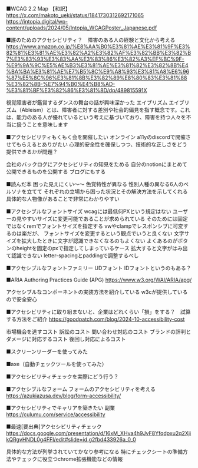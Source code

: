 
■WCAG 2.2 Map 【和訳】
https://x.com/makoto_ueki/status/1841730312692171065
https://intopia.digital/wp-content/uploads/2024/05/Intopia_WCAGPoster_Japanese.pdf

■誰のためのアクセシビリティ？　障害のある人の経験と文化から考える
https://www.amazon.co.jp/%E8%AA%B0%E3%81%AE%E3%81%9F%E3%82%81%E3%81%AE%E3%82%A2%E3%82%AF%E3%82%BB%E3%82%B7%E3%83%93%E3%83%AA%E3%83%86%E3%82%A3%EF%BC%9F-%E9%9A%9C%E5%AE%B3%E3%81%AE%E3%81%82%E3%82%8B%E4%BA%BA%E3%81%AE%E7%B5%8C%E9%A8%93%E3%81%A8%E6%96%87%E5%8C%96%E3%81%8B%E3%82%89%E8%80%83%E3%81%88%E3%82%8B-%E7%94%B0%E4%B8%AD-%E3%81%BF%E3%82%86%E3%81%8D/dp/489815591X

視覚障害者が鑑賞するダンスの舞台の話が興味深かった
エイブリズム
エイブリズム（Ableism）とは、障害者に対する差別や社会的偏見を指す概念です。これは、能力のある人が優れているという考えに基づいており、障害を持つ人々を不当に扱うことを意味します

■アクセシビリティもくもく会を開催したい
オンライン
a11yのdiscordで開催させてもらえるとありがたい
心理的安全性を確保しつつ、技術的な正しさをどう提供できるかが問題？

会社のバックログにアクセシビリティの知見をためる
自分のnotionにまとめて公開できるものを公開する
ブログにもする

■読んだ本
困った見えにくい〜〜
色覚特性が異なる
性別人種の異なる6人のペルソナを立てて
それぞれの立場から困った状況とその解決方法を示してくれる
具体的な人物像があることで非常にわかりやすい

■アクセシブルなフォントサイズ
wcagには最低何PXという規定はない
ユーザーの見やすいサイズに変更可能であることが求められている
そのためには固定ではなくremでフォントサイズを指定する
vwやclampでレスポンシブに可変するのは楽だが、
フォントサイズを変更するという観点でいうと良くない
文字サイズを拡大したときに文字が認識できなくなるのもよくない
よくあるのがボタンのheightを固定のpxで指定してしまっているケース
拡大すると文字がはみ出て認識できない
letter-spacingとpaddingで調整するべし

■アクセシブルなフォントファミリー
UDフォント
IDフォントというのもある？


■ARIA Authoring Practices Guide (APG)
https://www.w3.org/WAI/ARIA/apg/

アクセシブルなコンポーネントの実装方法を紹介している
w3cが提供しているので安全安心


■アクセシビリティに取り組まないと、企業はどれくらい「損」をする？　試算する方法をご紹介
https://goodpatch.com/blog/2024-10-accessibility-cost

市場機会を逃すコスト
訴訟のコスト
問い合わせ対応のコスト
ブランドの評判とダメージに対応するコスト
後回し対応によるコスト

■スクリーンリーダーを使ってみた

■axe（自動チェックツールを使ってみた）

■アクセシビリティチェックを実際にどう行う？

■アクセシブルなフォーム
フォームのアクセシビリティを考える
https://azukiazusa.dev/blog/form-accessibility/

■アクセシビリティでキャリアを築きたい
副業
https://culumu.com/service/accessibility

■最速[要出典]アクセシビリティチェック
https://docs.google.com/presentation/d/16xM_XHva4h9JvF8Yfqdpxu2q2XjikQRgvHNDL0g4FFI/edit#slide=id.g2fbd433926a_0_0

具体的な方法が列挙されていてかなり参考になる
特にチェックシートの準備方法やチェックに役立つchrome拡張機能などの情報